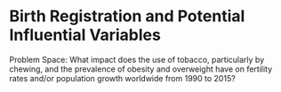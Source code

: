 # Birth Registration and Potential Influential Variables

Problem Space: What impact does the use of tobacco, particularly by chewing, and the prevalence of obesity
and overweight have on fertility rates and/or population growth worldwide from 1990 to 2015?
